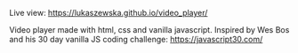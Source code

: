 Live view: https://lukaszewska.github.io/video_player/

Video player made with html, css and vanilla javascript. Inspired by Wes Bos and his 30 day vanilla JS coding challenge: https://javascript30.com/
